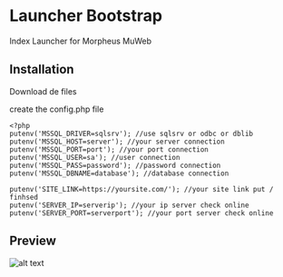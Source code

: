# Launcher Bootstrap
Index Launcher for Morpheus MuWeb

## Installation

Download de files

create the config.php file

```
<?php
putenv('MSSQL_DRIVER=sqlsrv'); //use sqlsrv or odbc or dblib
putenv('MSSQL_HOST=server'); //your server connection
putenv('MSSQL_PORT=port'); //your port connection
putenv('MSSQL_USER=sa'); //user connection
putenv('MSSQL_PASS=password'); //password connection
putenv('MSSQL_DBNAME=database'); //database connection

putenv('SITE_LINK=https://yoursite.com/'); //your site link put / finhsed
putenv('SERVER_IP=serverip'); //your ip server check online
putenv('SERVER_PORT=serverport'); //your port server check online
```

## Preview
![alt text](https://i.imgur.com/BX3UqLo.png)
